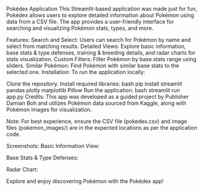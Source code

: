 Pokédex Application
This Streamlit-based application was made just for fun, Pokédex allows users to explore detailed information about Pokémon using data from a CSV file. The app provides a user-friendly interface for searching and visualizing Pokémon stats, types, and more.

Features:
Search and Select: Users can search for Pokémon by name and select from matching results.
Detailed Views: Explore basic information, base stats & type defenses, training & breeding details, and radar charts for stats visualization.
Custom Filters: Filter Pokémon by base stats range using sliders.
Similar Pokémon: Find Pokémon with similar base stats to the selected one.
Installation:
To run the application locally:

Clone the repository.
Install required libraries:
bash
pip install streamlit pandas plotly matplotlib Pillow
Run the application:
bash
streamlit run app.py
Credits:
This app was developed as a guided project by Publisher Damian Boh and utilizes Pokémon data sourced from Kaggle, along with Pokémon images for visualization.

Note:
For best experience, ensure the CSV file (pokedex.csv) and image files (pokemon_images/) are in the expected locations as per the application code.

Screenshots:
Basic Information View:

Base Stats & Type Defenses:

Radar Chart:

Explore and enjoy discovering Pokémon with the Pokédex app!
